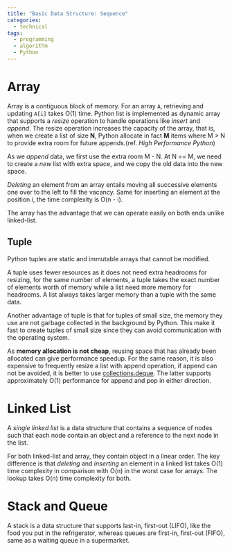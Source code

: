 ```yaml
---
title: "Basic Data Structure: Sequence"
categories:
  - technical
tags:
  - programming
  - algorithm
  - Python
---
```


# Array
Array is a contiguous block of memory. For an array `A`, retrieving and updating `A[i]` takes O(1) time. Python list is implemented as dynamic array that supports a _resize_ operation to handle operations like _insert_ and _append_. The resize operation increases the capacity of the array, that is, when we create a list of size __N__, Python allocate in fact __M__ items where M > N to provide extra room for future appends.(ref. _High Performance Python_)

As we _append_ data, we first use the extra room M - N. At N == M, we need to create a _new_ list with extra space, and we copy the old data into the new space.

_Deleting_ an element from an array entails moving all successive elements one over to the left to fill the vacancy. Same for inserting an element at the position _i_, the time complexity is O(n - i).

The array has the advantage that we can operate easily on both ends unlike linked-list.

## Tuple
Python tuples are static and immutable arrays that cannot be modified.

A tuple uses fewer resources as it does not need extra headrooms for resizing, for the same number of elements, a tuple takes the exact number of elements worth of memory while a list need more memory for headrooms. A list always takes larger memory than a tuple with the same data.

Another advantage of tuple is that for tuples of small size, the memory they use are not garbage collected in the background by Python. This make it fast to create tuples of small size since they can avoid communication with the operating system.

As __memory allocation is not cheap__, reusing space that has already been allocated can give performance speedup. For the same reason, it is also expensive to frequently resize a list with append operation, if append can not be avoided, it is better to use [collections.deque](https://docs.python.org/3.7/library/collections.html#collections.deque). The latter supports approximately O(1) performance for append and pop in either direction.


# Linked List
A _single linked list_ is a data structure that contains a sequence of nodes such that each node contain an object and a reference to the next node in the list.

For both linked-list and array, they contain object in a linear order. The key difference is that _deleting_ and _inserting_ an element in a linked list takes O(1) time complexity in comparison with O(n) in the worst case for arrays. The lookup takes O(n) time complexity for both.


# Stack and Queue
A stack is a data structure that supports last-in, first-out (LIFO), like the food you put in the refrigerator, whereas queues are first-in, first-out (FIFO), same as a waiting queue in a supermarket.



